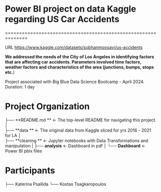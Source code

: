 # Power BI project on data Kaggle regarding US Car Accidents

==============================================================

URL https://www.kaggle.com/datasets/sobhanmoosavi/us-accidents

**We addressed the needs of the City of Los Angeles in identifying factors that are affecting car accidents.
Parameters involved time factors, weather factors and characteristics of the area (junctions, bumps, stops etc.**)

Project associated with Big Blue Data Science Bootcamp - Aprli 2024. Duration: 1 day


# Project Organization

├── **README.md  **         <- The top-level README for navigating this project.
│	
├── **data  **              <- The original data from Kaggle sliced for yrs 2016 - 2021 for LA
│  
├── **cleaning **           <- Jupyter notebooks with Data Transformations and manipulation
|
├── **analysis**            <- Dashboard in pdf
│
└── **Dashboard**          <-  Power BI pbix files 


# Participants
├── Katerina Psallida
└── Kostas Tsagkaropoulos


